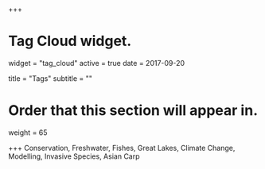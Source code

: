 +++
# Tag Cloud widget.
widget = "tag_cloud"
active = true
date = 2017-09-20

title = "Tags"
subtitle = ""

# Order that this section will appear in.
weight = 65

+++
Conservation, Freshwater, Fishes, Great Lakes, Climate Change, Modelling, Invasive Species, Asian Carp
